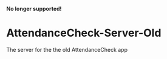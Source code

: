 **No longer supported!**

# AttendanceCheck-Server-Old
The server for the the old AttendanceCheck app
